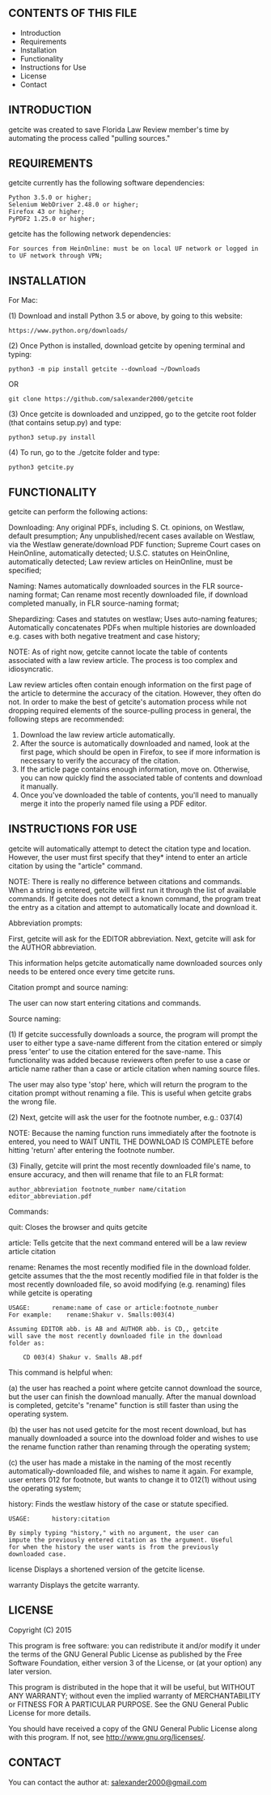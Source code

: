 CONTENTS OF THIS FILE
---------------------
   
 * Introduction
 * Requirements
 * Installation
 * Functionality
 * Instructions for Use
 * License
 * Contact

INTRODUCTION
------------

 getcite was created to save Florida Law Review member's time by automating
 the process called "pulling sources." 

REQUIREMENTS
------------

 getcite currently has the following software dependencies:

 	Python 3.5.0 or higher;
 	Selenium WebDriver 2.48.0 or higher;
	Firefox 43 or higher;
	PyPDF2 1.25.0 or higher;

 getcite has the following network dependencies:

	For sources from HeinOnline: must be on local UF network or logged in 
	to UF network through VPN;

INSTALLATION
------------

 For Mac:

 (1) Download and install Python 3.5 or above, by going to this website:
		
	https://www.python.org/downloads/

 (2) Once Python is installed, download getcite by opening terminal and 
	 typing: 
		
	python3 -m pip install getcite --download ~/Downloads

 OR

	git clone https://github.com/salexander2000/getcite

(3) Once getcite is downloaded and unzipped, go to the getcite root 
	folder (that contains setup.py) and type:

	python3 setup.py install

(4) To run, go to the ./getcite folder and type:

	python3 getcite.py


FUNCTIONALITY
-------------

 getcite can perform the following actions:

 Downloading:
	Any original PDFs, including S. Ct. opinions, on Westlaw, default 
		presumption;
	Any unpublished/recent cases available on Westlaw, via the Westlaw 
		generate/download PDF function;
	Supreme Court cases on HeinOnline, automatically detected;
	U.S.C. statutes on HeinOnline, automatically detected;
	Law review articles on HeinOnline, must be specified;

 Naming:
	Names automatically downloaded sources in the FLR source-naming 
		format; 
	Can rename most recently downloaded file, if download 
		completed manually, in FLR source-naming format;

 Shepardizing:
	Cases and statutes on westlaw;
	Uses auto-naming features;
	Automatically concatenates PDFs when multiple histories are downloaded
		e.g. cases with both negative treatment and case history;

NOTE: As of right now, getcite cannot locate the table of contents
associated with a law review article. The process is too complex and
idiosyncratic. 

Law review articles often contain enough information on the first page 
of the article to determine the accuracy of the citation. However, they 
often do not. In order to make the best of getcite's automation process 
while not dropping required elements of the source-pulling process in 
general, the following steps are recommended:

1) Download the law review article automatically.
2) After the source is automatically downloaded and named, look at
	the first page, which should be open in Firefox, to see if more
	information is necessary to verify the accuracy of the citation.
3) If the article page contains enough information, move on. 
	Otherwise, you can now quickly find the associated table of 
	contents and download it manually.
4) Once you've downloaded the table of contents, you'll need to 
	manually merge it into the properly named file using a PDF 
	editor.


INSTRUCTIONS FOR USE
--------------------

 getcite will automatically attempt to detect the citation type and location. 
 However, the user must first specify that they* intend to enter an article
 citation by using the "article" command.

 NOTE: There is really no difference between citations and commands. When a 
 string is entered, getcite will first run it through the list of available
 commands. If getcite does not detect a known command, the program treat the
 entry as a citation and attempt to automatically locate and download it.

 Abbreviation prompts:

 First, getcite will ask for the EDITOR abbreviation. Next, getcite will
 ask for the AUTHOR abbreviation. 

 This information helps getcite automatically name downloaded sources 
 only needs to be entered once every time getcite runs.

 Citation prompt and source naming: 

 The user can now start entering citations and commands. 

 Source naming:

 (1) If getcite successfully downloads a source, the program will prompt the 
 user to either type a save-name different from the citation entered or 
 simply press 'enter' to use the citation entered for the save-name. This
 functionality was added because reviewers often prefer to use a case or
 article name rather than a case or article citation when naming source 
 files.

 The user may also type 'stop' here, which will return the program to the
 citation prompt without renaming a file. This is useful when getcite grabs
 the wrong file.

 (2) Next, getcite will ask the user for the footnote number, e.g.: 037(4) 

 NOTE: Because the naming function runs immediately after the footnote is 
 entered, you need to WAIT UNTIL THE DOWNLOAD IS COMPLETE before hitting
 'return' after entering the footnote number. 

 (3) Finally, getcite will print the most recently downloaded file's name, to
 ensure accuracy, and then will rename that file to an FLR format: 

 	author_abbreviation footnote_number name/citation editor_abbreviation.pdf

 Commands:

 quit:		Closes the browser and quits getcite

 article: 	Tells getcite that the next command entered will be a law 
			review article citation

 rename:	Renames the most recently modified file in the download 
			folder. getcite assumes that the the most recently modified 
			file in that folder is the most recently downloaded file, so 
			avoid modifying (e.g. renaming) files while getcite is 
			operating

	USAGE: 		rename:name of case or article:footnote_number
	For example: 	rename:Shakur v. Smalls:003(4) 

	Assuming EDITOR abb. is AB and AUTHOR abb. is CD,, getcite 
	will save the most recently downloaded file in the download 
	folder as: 

		CD 003(4) Shakur v. Smalls AB.pdf
			
 This command is helpful when: 

 (a) the user has reached a point where getcite cannot download 
 the source, but the user can finish the download manually.
 After the manual download is completed, getcite's "rename"
 function is still faster than using the operating system. 

 (b) the user has not used getcite for the most recent download, 
 but has manually downloaded a source into the download folder 
 and wishes to use the rename function rather than renaming
 through the operating system;

 (c) the user has made a mistake in the naming of the most
 recently automatically-downloaded file, and wishes to name it
 again. For example, user enters 012 for footnote, but wants to
 change it to 012(1) without using the operating system;

 history:    Finds the westlaw history of the case or statute specified.
            	
	USAGE:      history:citation

    By simply typing "history," with no argument, the user can
    impute the previously entered citation as the argument. Useful
    for when the history the user wants is from the previously
    downloaded case.
	
license     Displays a shortened version of the getcite license.
    
warranty    Displays the getcite warranty.


LICENSE
-------
   
 Copyright (C) 2015

 This program is free software: you can redistribute it and/or modify it under 
 the terms of the GNU General Public License as published by the Free Software 
 Foundation, either version 3 of the License, or (at your option) any later 
 version.

 This program is distributed in the hope that it will be useful, but WITHOUT 
 ANY WARRANTY; without even the implied warranty of MERCHANTABILITY or 
 FITNESS FOR A PARTICULAR PURPOSE.  See the GNU General Public License for 
 more details.

 You should have received a copy of the GNU General Public License along with 
 this program.  If not, see <http://www.gnu.org/licenses/>.

CONTACT
-------

 You can contact the author at: salexander2000@gmail.com
 
